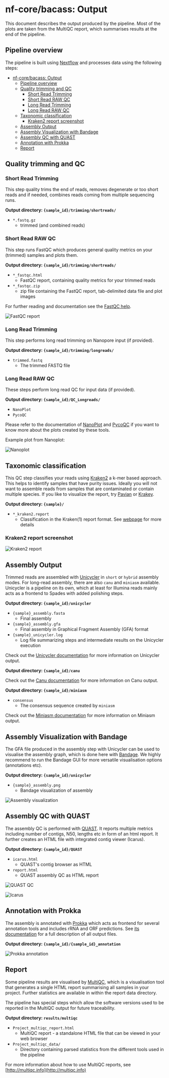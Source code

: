# nf-core/bacass: Output

This document describes the output produced by the pipeline. Most of the plots are taken from the MultiQC report, which summarises results at the end of the pipeline.

## Pipeline overview

The pipeline is built using [Nextflow](https://www.nextflow.io/)
and processes data using the following steps:

* [nf-core/bacass: Output](#nf-corebacass-output)
  * [Pipeline overview](#pipeline-overview)
  * [Quality trimming and QC](#quality-trimming-and-qc)
    * [Short Read Trimming](#short-read-trimming)
    * [Short Read RAW QC](#short-read-raw-qc)
    * [Long Read Trimming](#long-read-trimming)
    * [Long Read RAW QC](#long-read-raw-qc)
  * [Taxonomic classification](#taxonomic-classification)
    * [Kraken2 report screenshot](#kraken2-report-screenshot)
  * [Assembly Output](#assembly-output)
  * [Assembly Visualization with Bandage](#assembly-visualization-with-bandage)
  * [Assembly QC with QUAST](#assembly-qc-with-quast)
  * [Annotation with Prokka](#annotation-with-prokka)
  * [Report](#report)

## Quality trimming and QC

### Short Read Trimming

This step quality trims the end of reads, removes degenerate or too short reads and if needed,
combines reads coming from multiple sequencing runs.

**Output directory: `{sample_id}/trimming/shortreads/`**

* `*.fastq.gz`
  * trimmed (and combined reads)

### Short Read RAW QC

This step runs FastQC which produces
general quality metrics on your (trimmed) samples and plots them.

**Output directory: `{sample_id}/trimming/shortreads/`**

* `*_fastqc.html`
  * FastQC report, containing quality metrics for your trimmed reads
* `*_fastqc.zip`
  * zip file containing the FastQC report, tab-delimited data file and plot images

For further reading and documentation see the [FastQC help](http://www.bioinformatics.babraham.ac.uk/projects/fastqc/Help/).

![FastQC report](images/fastqc.png)

### Long Read Trimming

This step performs long read trimming on Nanopore input (if provided).

**Output directory: `{sample_id}/trimming/longreads/`**

* `trimmed.fastq`
  * The trimmed FASTQ file

### Long Read RAW QC

These steps perform long read QC for input data (if provided).

**Output directory: `{sample_id}/QC_Longreads/`**

* `NanoPlot`
* `PycoQC`

Please refer to the documentation of [NanoPlot](https://github.com/wdecoster/NanoPlot) and [PycoQC](https://a-slide.github.io/pycoQC/) if you want to know more about the plots created by these tools.

Example plot from Nanoplot:

![Nanoplot](images/nanoplot.png)

## Taxonomic classification

This QC step classifies your reads using [Kraken2](https://ccb.jhu.edu/software/kraken2/) a k-mer based approach. This helps to identify samples that have purity
issues. Ideally you will not want to assemble reads from samples that are contaminated or contain
multiple species. If you like to visualize the report, try
[Pavian](https://github.com/fbreitwieser/pavian) or [Krakey](http://krakey.info/).

**Output directory: `{sample}/`**

* `*_kraken2.report`
  * Classification in the Kraken(1) report format. See
    [webpage](http://ccb.jhu.edu/software/kraken/MANUAL.html#sample-reports) for more details

### Kraken2 report screenshot

![Kraken2 report](images/kraken2.png)

## Assembly Output

Trimmed reads are assembled with [Unicycler](https://github.com/rrwick/Unicycler) in `short` or `hybrid` assembly modes. For long-read assembly, there are also `canu` and `miniasm` available.
Unicycler is a pipeline on its own, which at least for Illumina reads mainly acts as a frontend to Spades with added polishing steps.

**Output directory: `{sample_id}/unicycler`**

* `{sample}_assembly.fasta`
  * Final assembly
* `{sample}_assembly.gfa`
  * Final assembly in Graphical Fragment Assembly (GFA) format
* `{sample}_unicycler.log`
  * Log file summarizing steps and intermediate results on the Unicycler execution

Check out the [Unicycler documentation](https://github.com/rrwick/Unicycler) for more information on Unicycler output.

**Output directory: `{sample_id}/canu`**

Check out the [Canu documentation](https://canu.readthedocs.io/en/latest/index.html) for more information on Canu output.

**Output directory: `{sample_id}/miniasm`**

* `consensus`
  * The consensus sequence created by `miniasm`

Check out the [Miniasm documentation](https://github.com/lh3/miniasm) for more information on Miniasm output.

## Assembly Visualization with Bandage

The GFA file produced in the assembly step with Unicycler can be used to visualise the assembly graph, which is
done here with [Bandage](https://rrwick.github.io/Bandage/). We highly recommend to run the Bandage GUI for more versatile visualisation options (annotations etc).

**Output directory: `{sample_id}/unicycler`**

* `{sample}_assembly.png`
  * Bandage visualization of assembly

![Assembly visualization](images/bandage.png)

## Assembly QC with QUAST

The assembly QC is performed with [QUAST](http://quast.sourceforge.net/quast).
It reports multiple metrics including number of contigs, N50, lengths etc in form of an html report.
It further creates an HTML file with integrated contig viewer (Icarus).

**Output directory: `{sample_id}/QUAST`**

* `icarus.html`
  * QUAST's contig browser as HTML
* `report.html`
  * QUAST assembly QC as HTML report

![QUAST QC](images/quast.png)

![Icarus](images/icarus.png)

## Annotation with Prokka

The assembly is annotated with [Prokka](https://github.com/tseemann/prokka) which acts as frontend
for several annotation tools and includes rRNA and ORF predictions. See [its documentation](https://github.com/tseemann/prokka#output-files) for a full description of all output files.

**Output directory: `{sample_id}/{sample_id}_annotation`**

![Prokka annotation](images/prokka.png)

## Report

Some pipeline results are visualised by [MultiQC](http://multiqc.info), which is a visualisation tool that generates a single HTML report summarising all samples in your project. Further statistics are available in within the report data directory.

The pipeline has special steps which allow the software versions used to be reported in the MultiQC output for future traceability.

**Output directory: `results/multiqc`**

* `Project_multiqc_report.html`
  * MultiQC report - a standalone HTML file that can be viewed in your web browser
* `Project_multiqc_data/`
  * Directory containing parsed statistics from the different tools used in the pipeline

For more information about how to use MultiQC reports, see [http://multiqc.info](http://multiqc.info)
